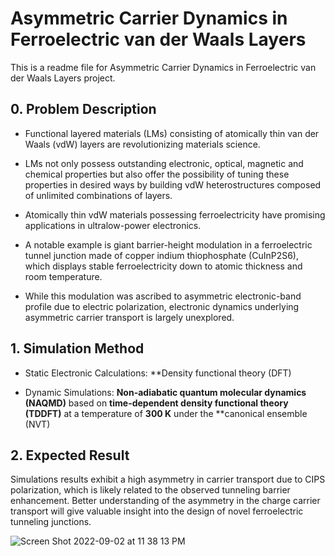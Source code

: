 # Asymmetric Carrier Dynamics in Ferroelectric van der Waals Layers
This is a readme file for Asymmetric Carrier Dynamics in Ferroelectric van der Waals Layers project.
## 0. Problem Description
- Functional layered materials (LMs) consisting of atomically thin van der Waals (vdW) layers are revolutionizing materials science. 

- LMs not only possess outstanding electronic, optical, magnetic and chemical properties but also offer the possibility of tuning these properties in desired ways by building vdW heterostructures composed of unlimited combinations of layers.

- Atomically thin vdW materials possessing ferroelectricity have promising applications in ultralow-power electronics. 

- A notable example is giant barrier-height modulation in a ferroelectric tunnel junction made of copper indium thiophosphate (CuInP2S6), which displays stable ferroelectricity down to atomic thickness and room temperature.

- While this modulation was ascribed to asymmetric electronic-band profile due to electric polarization, electronic dynamics underlying asymmetric carrier transport is largely unexplored.


## 1. Simulation Method
- Static Electronic Calculations: **Density functional theory (DFT) 

- Dynamic Simulations: **Non-adiabatic quantum molecular dynamics (NAQMD)** based on **time-dependent density functional theory (TDDFT)** at a temperature of **300 K** under the **canonical ensemble (NVT)



## 2. Expected Result
Simulations results exhibit a high asymmetry in carrier transport due to CIPS polarization, which is likely related to the observed tunneling barrier enhancement. Better understanding of the asymmetry in the charge carrier transport will give valuable insight into the design of novel ferroelectric tunneling junctions.

![Screen Shot 2022-09-02 at 11 38 13 PM](https://user-images.githubusercontent.com/47875715/188259152-ec17f41d-ee62-4c81-8357-af06e5d0c82f.png)
